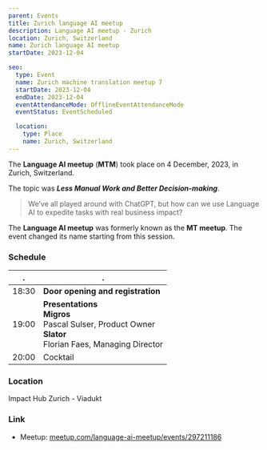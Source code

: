 ```yaml
---
parent: Events
title: Zurich language AI meetup
description: Language AI meetup - Zurich
location: Zurich, Switzerland
name: Zurich language AI meetup
startDate: 2023-12-04

seo:
  type: Event
  name: Zurich machine translation meetup 7
  startDate: 2023-12-04
  endDate: 2023-12-04
  eventAttendanceMode: OfflineEventAttendanceMode
  eventStatus: EventScheduled

  location:
    type: Place
    name: Zurich, Switzerland
---
```


The **Language AI meetup** (**MTM**) took place on 4 December, 2023, in Zurich, Switzerland.

The topic was ***Less Manual Work and Better Decision-making***.

> We’ve all played around with ChatGPT, but how can we use Language AI to expedite tasks with real business impact?

The **Language AI meetup** was formerly known as the **MT meetup**.
The event changed its name starting from this session.

### Schedule

|.    |.    |
| --- | --- |
| 18:30 | **Door opening and registration** |
| 19:00 | **Presentations** <br>**Migros** <br>Pascal Sulser, Product Owner <br>**Slator** <br>Florian Faes, Managing Director |
| 20:00 | Cocktail |

### Location

Impact Hub Zurich - Viadukt

### Link

- Meetup: [meetup.com/language-ai-meetup/events/297211186](https://www.meetup.com/language-ai-meetup/events/297211186/)
